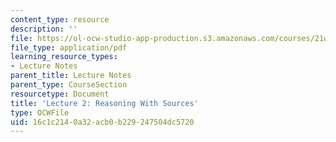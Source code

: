 ```yaml
---
content_type: resource
description: ''
file: https://ol-ocw-studio-app-production.s3.amazonaws.com/courses/21w-794-graduate-technical-writing-workshop-january-iap-2019/16c1c2140a32acb0b229247504dc5720_MIT21W_794IAP19_lec2.pdf
file_type: application/pdf
learning_resource_types:
- Lecture Notes
parent_title: Lecture Notes
parent_type: CourseSection
resourcetype: Document
title: 'Lecture 2: Reasoning With Sources'
type: OCWFile
uid: 16c1c214-0a32-acb0-b229-247504dc5720
---
```

